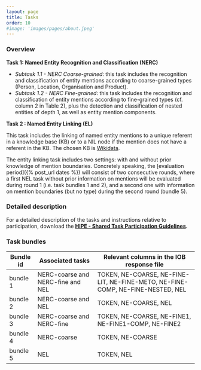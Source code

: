 ```yaml
---
layout: page
title: Tasks
order: 10
#image: 'images/pages/about.jpeg'
---
```




### Overview 

**Task 1: Named Entity Recognition and Classification (NERC)**

- *Subtask 1.1 - NERC Coarse-grained*: this task includes the recognition and classification of entity mentions according to coarse-grained types (Person, Location, Organisation and Product).
- *Subtask 1.2 - NERC Fine-grained*: this task includes the recognition and classification of entity mentions according to fine-grained types (cf. column 2 in Table 2), plus the detection and classification of nested entities of depth 1, as well as entity mention components.

**Task 2 : Named Entity Linking (EL)**

This task includes the linking of named entity mentions to a unique referent in a knowledge base (KB) or to a NIL node if the mention does not have a referent in the KB. The chosen KB is [Wikidata](https://wikidata.org).

The entity linking task includes two settings: with and without prior knowledge of mention boundaries. Concretely speaking, the [evaluation period]({% post_url dates %}) will consist of two consecutive rounds, where a first NEL task without prior information on mentions will be evaluated during round 1 (i.e. task bundles 1 and 2), and a second one with information on mention boundaries (but no type) during the second round (bundle 5).



### Detailed description

For a detailed description of the tasks and instructions relative to participation, download the **[HIPE - Shared Task Participation Guidelines](https://zenodo.org/record/3604238).**



### Task bundles

| **Bundle id** | **Associated tasks**              | **Relevant columns in the IOB response file**                |
| ------------- | --------------------------------- | ------------------------------------------------------------ |
| bundle 1      | NERC-coarse and NERC-fine and NEL | TOKEN, NE-COARSE, NE-FINE-LIT, NE-FINE-METO, NE-FINE-COMP, NE-FINE-NESTED, NEL |
| bundle 2      | NERC-coarse and NEL               | TOKEN, NE-COARSE, NEL                                        |
| bundle 3      | NERC-coarse and NERC-fine         | TOKEN, NE-COARSE, NE-FINE1, NE-FINE1-COMP, NE-FINE2          |
| bundle 4      | NERC-coarse                       | TOKEN, NE-COARSE                                             |
| bundle 5      | NEL                               | TOKEN, NEL                                                   |

